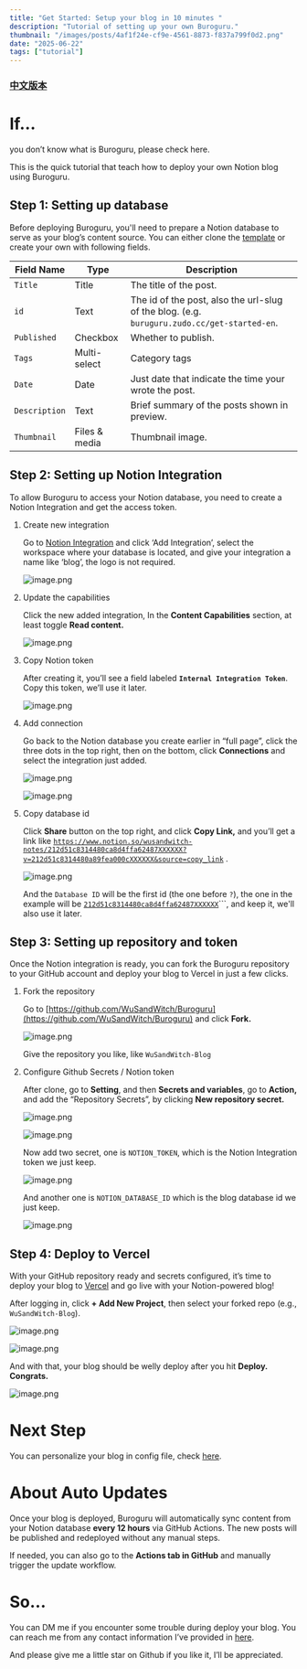 ```yaml
---
title: "Get Started: Setup your blog in 10 minutes "
description: "Tutorial of setting up your own Buroguru."
thumbnail: "/images/posts/4af1f24e-cf9e-4561-8873-f837a799f0d2.png"
date: "2025-06-22"
tags: ["tutorial"]
---
```


### [中文版本](https://buroguru.zudo.cc/posts/get-started-zh)


# If…


you don’t know what is Buroguru, please check here.


This is the quick tutorial that teach how to deploy your own Notion blog using Buroguru.


## Step 1: Setting up database


Before deploying Buroguru, you'll need to prepare a Notion database to serve as your blog’s content source. You can either clone the [template](/21ad51c831448068b621f3b5def5dd2d) or create your own with following fields.


| Field Name    | Type          | Description                                                                                 |
| ------------- | ------------- | ------------------------------------------------------------------------------------------- |
| `Title`       | Title         | The title of the post.                                                                      |
| `id`          | Text          | The id of the post, also the url-slug of the blog. (e.g. `buruguru.zudo.cc/get-started-en`. |
| `Published`   | Checkbox      | Whether to publish.                                                                         |
| `Tags`        | Multi-select  | Category tags                                                                               |
| `Date`        | Date          | Just date that indicate the time your wrote the post.                                       |
| `Description` | Text          | Brief summary of the posts shown in preview.                                                |
| `Thumbnail`   | Files & media | Thumbnail image.                                                                            |


## Step 2: Setting up Notion Integration


To allow Buroguru to access your Notion database, you need to create a Notion Integration and get the access token.

1. Create new integration

	Go to [Notion Integration](https://www.notion.so/profile/integrations) and click ‘Add Integration’, select the workspace where your database is located, and give your integration a name like ‘blog’, the logo is not required.


	![image.png](/images/posts/90eb8fd3-3e49-4424-88bd-320f2956662f.png)

2. Update the capabilities

	Click the new added integration, In the **Content Capabilities** section, at least toggle **Read content.**


	![image.png](/images/posts/4d1427e8-4260-47bd-8ace-d7048181277e.png)

3. Copy Notion token

	After creating it, you’ll see a field labeled **`Internal Integration Token`**. Copy this token, we’ll use it later.


	![image.png](/images/posts/bc08ffc5-c429-44cf-b85d-bc5c94e28268.png)

4. Add connection

	Go back to the Notion database you create earlier in “full page”, click the three dots in the top right, then on the bottom, click **Connections** and select the integration just added.


	![image.png](/images/posts/b91992e0-6524-4243-9ddf-9cc219c2a3a9.png)


	![image.png](/images/posts/057d8590-737d-45ff-8257-3663b699f7da.png)

5. Copy database id

	Click **Share** button on the top right, and click **Copy Link,** and you’ll get a link like [`https://www.notion.so/wusandwitch-notes/212d51c8314480ca8d4ffa62487XXXXXX?v=212d51c8314480a89fea000cXXXXXX&source=copy_link`](https://www.notion.so/wusandwitch-notes/212d51c8314480ca8d4ffa624873e734?v=212d51c8314480a89fea000c43f4e73f) .


	![image.png](/images/posts/85e6a606-19b8-4e1c-be0a-1fa14906232f.png)


	And the `Database ID` will be the first id (the one before `?`), the one in the example will be  [`212d51c8314480ca8d4ffa62487XXXXXX`](https://www.notion.so/wusandwitch-notes/212d51c8314480ca8d4ffa624873e734?v=212d51c8314480a89fea000c43f4e73f)```, and keep it, we'll also use it later.


## Step 3: Setting up repository and token


Once the Notion integration is ready, you can fork the Buroguru repository to your GitHub account and deploy your blog to Vercel in just a few clicks.

1. Fork the repository

	Go to [https://github.com/WuSandWitch/Buroguru](https://github.com/WuSandWitch/Buroguru) and click **Fork.**


	![image.png](/images/posts/6c54b2cf-2128-435b-8729-ecc8ed2008b6.png)


	Give the repository you like, like `WuSandWitch-Blog`

2. Configure Github Secrets /  Notion token

	After clone, go to **Setting**, and then **Secrets and variables**, go to **Action,** and add the “Repository Secrets”, by clicking **New repository secret.**


	![image.png](/images/posts/8af87fea-350b-45f4-bcd3-5ab5c618b042.png)


	![image.png](/images/posts/d88bff9a-7b6e-4094-ba7b-37e72f6139bd.png)


	Now add two secret, one is `NOTION_TOKEN`, which is the Notion Integration token we just keep.


	![image.png](/images/posts/646e0f67-632c-420a-8840-5caced1cf8ba.png)


	And another one is `NOTION_DATABASE_ID` which is the blog database id we just keep.


	![image.png](/images/posts/6137969d-d3cc-4379-8a98-187253dc8524.png)


## Step 4: Deploy to Vercel


With your GitHub repository ready and secrets configured, it’s time to deploy your blog to [Vercel](https://vercel.com/) and go live with your Notion-powered blog!


After logging in, click **+ Add New Project**, then select your forked repo (e.g., `WuSandWitch-Blog`).


![image.png](/images/posts/017d13e8-f9ee-4a02-8a1d-4e7316185228.png)


![image.png](/images/posts/29a5fa71-c6a0-40ec-8689-1f741740dc32.png)


And with that, your blog should be welly deploy after you hit **Deploy. Congrats.**


![image.png](/images/posts/9bc38804-9a62-401a-9b12-893cf4aabb5a.png)


# Next Step


You can personalize your blog in config file, check [here](https://buroguru.zudo.cc/posts/config-guide-en).


# About Auto Updates


Once your blog is deployed, Buroguru will automatically sync content from your Notion database **every 12 hours** via GitHub Actions. The new posts will be published and redeployed without any manual steps.


If needed, you can also go to the **Actions tab in GitHub** and manually trigger the update workflow.


# So…


You can DM me if you encounter some trouble during deploy your blog. You can reach me from any contact information I’ve provided in [here](https://wusandwitch.zudo.cc/).


And please give me a little star on Github if you like it, I’ll be appreciated.

